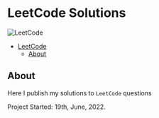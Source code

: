 # LeetCode Solutions

![LeetCode](assets/img/leetcode.png)

 - [LeetCode](#leetcode)
   - [About](#about)

## About

Here I publish my solutions to `LeetCode` questions

Project Started: 19th, June, 2022.

